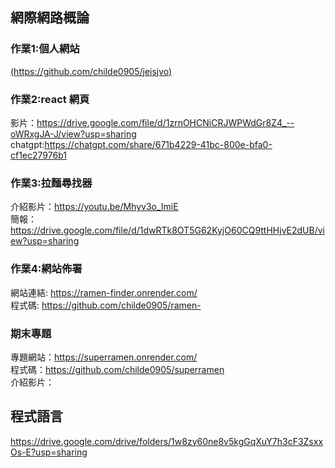 ## 網際網路概論
### 作業1:個人網站

[(https://github.com/childe0905/jeisjvo)](https://childe0905.github.io/jeisjvo/)

### 作業2:react 網頁

影片：https://drive.google.com/file/d/1zrnOHCNiCRJWPWdGr8Z4_--oWRxgJA-J/view?usp=sharing
chatgpt:https://chatgpt.com/share/671b4229-41bc-800e-bfa0-cf1ec27976b1

### 作業3:拉麵尋找器
介紹影片：https://youtu.be/Mhyv3o_ImiE  
簡報：https://drive.google.com/file/d/1dwRTk8OT5G62KyjO60CQ9ttHHjvE2dUB/view?usp=sharing

### 作業4:網站佈署
網站連結: https://ramen-finder.onrender.com/  
程式碼: https://github.com/childe0905/ramen-

### 期末專題
專題網站：https://superramen.onrender.com/  
程式碼：https://github.com/childe0905/superramen  
介紹影片：  

## 程式語言
https://drive.google.com/drive/folders/1w8zy60ne8v5kgGqXuY7h3cF3ZsxxOs-E?usp=sharing
